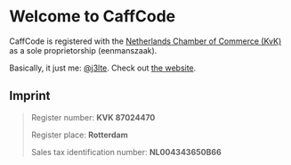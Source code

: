 # Welcome to CaffCode

CaffCode is registered with the [Netherlands Chamber of Commerce (KvK)](https://www.kvk.nl/en/) as a sole proprietorship (eenmanszaak).

Basically, it just me: [@j3lte](https://github.com/j3lte). Check out [the website](https://caffcode.com).


## Imprint

> Register number: **KVK 87024470**
> 
> Register place: **Rotterdam**
> 
> Sales tax identification number: **NL004343650B66**
